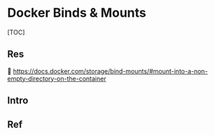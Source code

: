 # Docker Binds & Mounts

[TOC]



## Res
📂 https://docs.docker.com/storage/bind-mounts/#mount-into-a-non-empty-directory-on-the-container


## Intro


## Ref
[Mount an empty folder in host to a non-empty folder in Docker | Stackoverflow]: https://stackoverflow.com/a/47528568/16542494

[How to mount directories from a docker-machine to my local host]: https://www.edureka.co/community/51473/how-to-mount-directories-from-docker-machine-to-my-local-host
